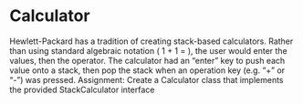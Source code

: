 # Calculator
Hewlett-Packard has a tradition of creating stack-based calculators. Rather than using standard algebraic notation ( 1 + 1 = ), the user would enter the values, then the operator. The calculator had an “enter” key to push each value onto a stack, then pop the stack when an operation key (e.g. “+” or “-”) was pressed.
Assignment:
Create a Calculator class that implements the provided StackCalculator interface

